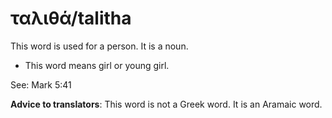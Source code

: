 # ταλιθά/talitha
This word is used for a person. It is a noun.
* This word means girl or young girl.

See: Mark 5:41

**Advice to translators**: This word is not a Greek word. It is an Aramaic word.
